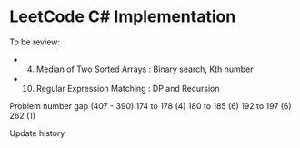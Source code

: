 LeetCode C# Implementation
=====================================

To be review:
- 004. Median of Two Sorted Arrays : Binary search, Kth number
- 010. Regular Expression Matching : DP and Recursion


Problem number gap (407 - 390)
    174 to 178 (4)
    180 to 185 (6) 
    192 to 197 (6)
    262        (1)

Update history

